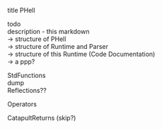 title PHell


todo  
description - this markdown  
 -> structure of PHell  
 -> structure of Runtime and Parser  
 -> structure of this Runtime (Code Documentation)  
 -> a ppp?

StdFunctions   
dump  
Reflections??  

Operators

CatapultReturns (skip?)
